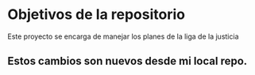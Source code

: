 # Objetivos de la repositorio

Este proyecto se encarga de manejar los planes de la liga de la justicia


## Estos cambios son nuevos desde mi local repo.
